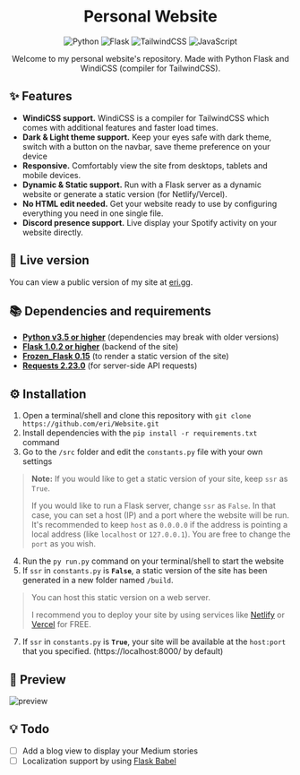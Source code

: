 <h1 align="center">Personal Website</h1>
<p align="center">
<img alt="Python" src="https://img.shields.io/badge/python-%2314354C.svg?&style=for-the-badge&logo=python&logoColor=white"/>
<img alt="Flask" src="https://img.shields.io/badge/flask-%23000.svg?&style=for-the-badge&logo=flask&logoColor=white"/>
<img alt="TailwindCSS" src="https://img.shields.io/badge/tailwindcss-%2338B2AC.svg?&style=for-the-badge&logo=tailwind-css&logoColor=white"/>
<img alt="JavaScript" src="https://img.shields.io/badge/javascript-%23323330.svg?&style=for-the-badge&logo=javascript&logoColor=%23F7DF1E"/>
</p>
<p align="center">Welcome to my personal website's repository. Made with Python Flask and WindiCSS (compiler for TailwindCSS).</p>


## ✨ Features
* **WindiCSS support.** WindiCSS is a compiler for TailwindCSS which comes with additional features and faster load times.
* **Dark & Light theme support.** Keep your eyes safe with dark theme, switch with a button on the navbar, save theme preference on your device
* **Responsive.** Comfortably view the site from desktops, tablets and mobile devices.
* **Dynamic & Static support.** Run with a Flask server as a dynamic website or generate a static version (for Netlify/Vercel).
* **No HTML edit needed.** Get your website ready to use by configuring everything you need in one single file.
* **Discord presence support.** Live display your Spotify activity on your website directly.

## 🔎 Live version
You can view a public version of my site at [eri.gg](https://eri.gg).

## 📚 Dependencies and requirements
- [**Python v3.5 or higher**](https://www.python.org/downloads/) (dependencies may break with older versions)
- [**Flask 1.0.2 or higher**](https://flask.palletsprojects.com/en/1.1.x/installation/) (backend of the site)
- [**Frozen_Flask 0.15**](https://pythonhosted.org/Frozen-Flask/#installation) (to render a static version of the site)
- [**Requests 2.23.0**](https://docs.python-requests.org/en/master/user/install/) (for server-side API requests)


## ⚙️ Installation
1. Open a terminal/shell and clone this repository with `git clone https://github.com/eri/Website.git`
2. Install dependencies with the `pip install -r requirements.txt` command
3. Go to the `/src` folder and edit the `constants.py` file with your own settings
> **Note:** If you would like to get a static version of your site, keep `ssr` as `True`.
> 
> If you would like to run a Flask server, change `ssr` as `False`. In that case, you can set a host (IP) and a port where the website will be run. It's recommended to keep `host` as `0.0.0.0` if the address is pointing a local address (like `localhost` or `127.0.0.1`). You are free to change the `port` as you wish.
4. Run the `py run.py` command on your terminal/shell to start the website
5. If `ssr` in `constants.py` is **`False`**, a static version of the site has been generated in a new folder named `/build`.
> You can host this static version on a web server.
> 
> I recommend you to deploy your site by using services like [Netlify](https://netlify.com) or [Vercel](https://vercel.com/) for FREE.
7. If `ssr` in `constants.py` is **`True`**, your site will be available at the `host:port` that you specified. (https://localhost:8000/ by default)

## 📸 Preview
![preview](https://i.imgur.com/v7Q9R6v.png)

## 💡 Todo
- [ ] Add a blog view to display your Medium stories
- [ ] Localization support by using [Flask Babel](https://flask-babel.tkte.ch/)
